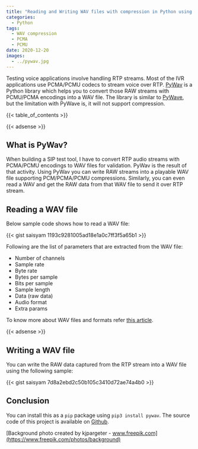 ```yaml
---
title: "Reading and Writing WAV files with compression in Python using Pywav"
categories:
  - Python
tags:
  - WAV compression
  - PCMA
  - PCMU
date: 2020-12-20
images:
  - ../pywav.jpg
---
```


Testing voice applications involve handling RTP streams. Most of the IVR applications use PCMA/PCMU codecs to stream voice over RTP. [PyWav](https://pypi.org/project/pywav/) is a Python library which helps you to convert those RAW streams with PCMU/PCMA encodings into a WAV file. The library is similar to [PyWave](https://pypi.org/project/PyWave/), but the limitation with PyWave is, it will not support compression. 

{{< table_of_contents >}}

{{< adsense >}}

## What is PyWav?
When building a SIP test tool, I have to convert RTP audio streams with PCMA/PCMU encodings to WAV files for validation. PyWav is the result of that activity. Using PyWav you can write RAW streams into a playable WAV file supporting PCM/PCMA/PCMU compressions. Similarly, you can even read a WAV and get the RAW data from that WAV file to send it over RTP stream.

## Reading a WAV file
Below sample code shows how to read a WAV file:

{{< gist saisyam 1193c9281005ad18e1a0c7ff3f5a65b1 >}}

Following are the list of parameters that are extracted from the WAV file:
* Number of channels
* Sample rate
* Byte rate
* Bytes per sample
* Bits per sample
* Sample length
* Data (raw data)
* Audio format
* Extra params

To know more about WAV files and formats refer [this article](http://www-mmsp.ece.mcgill.ca/Documents/AudioFormats/WAVE/WAVE.html).

{{< adsense >}}

## Writing a WAV file
You can write the RAW data captured from the RTP stream into a WAV file using the following sample:

{{< gist saisyam 7d8a2ebd2c50b105c3410d72ae74a4b0 >}}

## Conclusion
You can install this as a `pip` package using `pip3 install pywav`. The source code of this project is available on [Github](https://github.com/saisyam/pywav). 

[Background photo created by kjpargeter - www.freepik.com](https://www.freepik.com/photos/background)